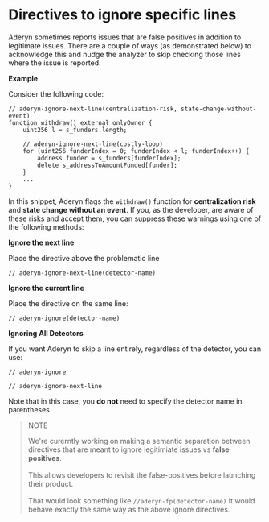 # Directives to ignore specific lines

Aderyn sometimes reports issues that are false positives in addition to legitimate issues. There are a couple of ways (as demonstrated below) to acknowledge this and nudge the analyzer to skip checking those lines where the issue is reported.

**Example**

Consider the following code:

```solidity
// aderyn-ignore-next-line(centralization-risk, state-change-without-event)  
function withdraw() external onlyOwner {  
    uint256 l = s_funders.length;  

    // aderyn-ignore-next-line(costly-loop)  
    for (uint256 funderIndex = 0; funderIndex < l; funderIndex++) {  
        address funder = s_funders[funderIndex];  
        delete s_addressToAmountFunded[funder];  
    }  
    ...  
}  
```



In this snippet, Aderyn flags the `withdraw()` function for **centralization risk** and **state change without an event**. If you, as the developer, are aware of these risks and accept them, you can suppress these warnings using one of the following methods:



**Ignore the next line**

Place the directive above the problematic line

```
// aderyn-ignore-next-line(detector-name)
```



**Ignore the current line**

Place the directive on the same line:

```
// aderyn-ignore(detector-name)  
```



**Ignoring All Detectors**

If you want Aderyn to skip a line entirely, regardless of the detector, you can use:

```
// aderyn-ignore  
```

```
// aderyn-ignore-next-line  
```

Note that in this case, you **do not** need to specify the detector name in parentheses.





> NOTE
>
> We're curerntly working on making a semantic separation between directives that are meant to ignore legitimiate issues vs **false positives**. \
> \
> This allows developers to revisit the false-positives before launching their product. \
> \
> That would look something like `//aderyn-fp(detector-name)` It would behave exactly the same way as the above ignore directives.&#x20;



